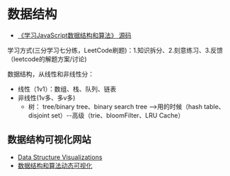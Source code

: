 # 数据结构
- [《学习JavaScript数据结构和算法》 源码](https://github.com/PacktPublishing/Learning-JavaScript-Data-Structures-and-Algorithms-Third-Edition/tree/master/LearningJavaScriptDataStructuresandAlgorithmsThirdEdition_Code)

学习方式(三分学习七分练，LeetCode刷题)：1.知识拆分、2.刻意练习、3.反馈（leetcode的解题方案/讨论) 


数据结构，从线性和非线性分：
- 线性（1v1）：数组、栈、队列、链表
- 非线性(1v多、多v多)
  - 树： tree/binary tree、binary search tree -->用的时候（hash table、disjoint set）--高级（trie、bloomFilter、LRU Cache）


## 数据结构可视化网站
- [Data Structure Visualizations](https://www.cs.usfca.edu/~galles/visualization/Algorithms.html)
- [数据结构和算法动态可视化](https://visualgo.net/zh)
